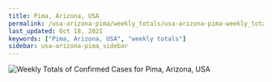 ```yaml
---
title: Pima, Arizona, USA
permalink: /usa-arizona-pima/weekly_totals/usa-arizona-pima-weekly_totals.html
last_updated: Oct 18, 2021
keywords: ["Pima, Arizona, USA", "weekly totals"]
sidebar: usa-arizona-pima_sidebar
---
```


![Weekly Totals of Confirmed Cases for Pima, Arizona, USA](/covid_tracker/images/graphs/usa-arizona-pima-weekly_totals_graph.png)
